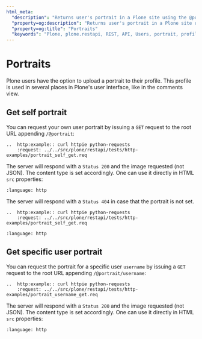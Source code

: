 ```yaml
---
html_meta:
  "description": "Returns user's portrait in a Plone site using the @portrait endpoint"
  "property=og:description": "Returns user's portrait in a Plone site using the @portrait endpoint"
  "property=og:title": "Portraits"
  "keywords": "Plone, plone.restapi, REST, API, Users, portrait, profile"
---
```


# Portraits

Plone users have the option to upload a portrait to their profile. This profile is used in several places in Plone's user interface, like in the comments view.

## Get self portrait

You can request your own user portrait by issuing a `GET` request to the root URL appending `/@portrait`:

```{eval-rst}
..  http:example:: curl httpie python-requests
    :request: ../../src/plone/restapi/tests/http-examples/portrait_self_get.req
```

The server will respond with a `Status 200` and the image requested (not JSON). The content type is set accordingly. One can use it directly in HTML `src` properties:

```{literalinclude} ../../src/plone/restapi/tests/http-examples/portrait_self_get.resp
:language: http
```

The server will respond with a `Status 404` in case that the portrait is not set.

```{eval-rst}
..  http:example:: curl httpie python-requests
    :request: ../../src/plone/restapi/tests/http-examples/portrait_self_get.req
```

```{literalinclude} ../../src/plone/restapi/tests/http-examples/portrait_self_404_get.resp
:language: http
```

## Get specific user portrait

You can request the portrait for a specific user `username` by issuing a `GET` request to the root URL appending `/@portrait/username`:

```{eval-rst}
..  http:example:: curl httpie python-requests
    :request: ../../src/plone/restapi/tests/http-examples/portrait_username_get.req
```

The server will respond with a `Status 200` and the image requested (not JSON). The content type is set accordingly. One can use it directly in HTML `src` properties:

```{literalinclude} ../../src/plone/restapi/tests/http-examples/portrait_username_get.resp
:language: http
```
